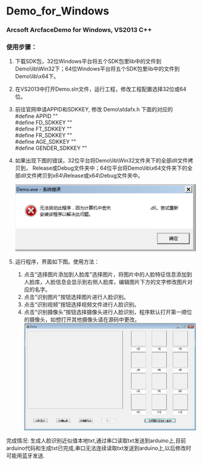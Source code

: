 # Demo_for_Windows
### Arcsoft ArcfaceDemo for Windows, VS2013 C++

### 使用步骤：
1.	下载SDK包，32位Windows平台将五个SDK包里lib中的文件到 Demo\lib\Win32下；64位Windows平台将五个SDK包里lib中的文件到 Demo\lib\x64下。
2.	在VS2013中打开Demo.sln文件，运行工程，修改工程配置选择32位或64位。
3.	前往官网申请APPID和SDKKEY, 修改 Demo\stdafx.h 下面的对应的  
	#define APPID ""  
	#define FD_SDKKEY ""  
	#define FT_SDKKEY ""  
	#define FR_SDKKEY ""  
	#define AGE_SDKKEY ""  
	#define GENDER_SDKKEY ""  
4.	如果出现下图的错误，32位平台将Demo\lib\Win32文件夹下的全部dll文件拷贝到， Release或Debug文件夹中；64位平台将Demo\lib\x64文件夹下的全部dll文件拷贝到x64\Release或x64\Debug文件夹中。
	
    ![](https://github.com/ArcJonSnow/source/raw/master/1.png)  
5.	运行程序，界面如下图。使用方法：
	1.	点击“选择图片添加到人脸库”选择图片，将图片中的人脸特征信息添加到人脸库，人脸信息会显示到右侧人脸库，编辑图片下方的文字修改图片对应的名字。
	2.	点击“识别图片”按钮选择图片进行人脸识别。
	3.	点击“识别视频”按钮选择视频文件进行人脸识别。
    4.  点击“识别摄像头”按钮选择摄像头进行人脸识别，程序默认打开第一顺位的摄像头，如想打开其他摄像头请在源码中更改。
 	![](https://github.com/ArcJonSnow/source/raw/master/2.png) 

完成情况:
生成人脸识别近似值本地txt,通过串口读取txt发送到arduino上,目前arduino代码和生成txt已完成,串口无法连续读取txt发送到arduino上,以后修改时可能用蓝牙发送.
